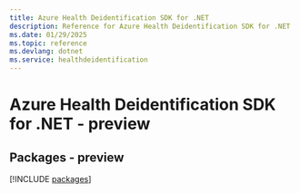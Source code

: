 ```yaml
---
title: Azure Health Deidentification SDK for .NET
description: Reference for Azure Health Deidentification SDK for .NET
ms.date: 01/29/2025
ms.topic: reference
ms.devlang: dotnet
ms.service: healthdeidentification
---
```

# Azure Health Deidentification SDK for .NET - preview
## Packages - preview
[!INCLUDE [packages](health-deidentification-index.md)]
